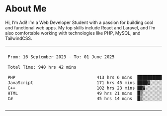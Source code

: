 <table border="0">
 <h1>About Me</h1>
 <p> Hi, I’m Adi! I’m a Web Developer Student with a passion for building cool and functional web apps. My top skills include React and Laravel, and I’m also comfortable working with technologies like PHP, MySQL, and TailwindCSS.


 <tr>
  <td>
  
 
 <!--START_SECTION:waka-->

```txt
From: 16 September 2023 - To: 01 June 2025

Total Time: 940 hrs 42 mins

PHP                                413 hrs 6 mins  ███████████░░░░░░░░░░░░░░   43.42 %
JavaScript                         171 hrs 45 mins ████▓░░░░░░░░░░░░░░░░░░░░   18.05 %
C++                                102 hrs 23 mins ██▓░░░░░░░░░░░░░░░░░░░░░░   10.76 %
HTML                               49 hrs 21 mins  █▒░░░░░░░░░░░░░░░░░░░░░░░   05.19 %
C#                                 45 hrs 14 mins  █▒░░░░░░░░░░░░░░░░░░░░░░░   04.76 %
```

<!--END_SECTION:waka-->
  </td>
    <td>
   <div align="start">
        <a href="https://open.spotify.com/user/dxso20he52f5d4ti73duavf95">
        <img width="200px" src="https://spotify-github-profile.kittinanx.com/api/view.svg?uid=dxso20he52f5d4ti73duavf95&cover_image=true&theme=default&show_offline=false&background_color=121212&interchange=false" alt="Spotify Now Playing">
    </a>
</div> 

  </td>
 </tr>

</table>





